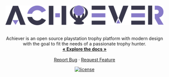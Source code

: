 <div id="top" />

<br />
<div align="center">
  <a href="http://achiever.de">
    <img src="./.github/assets/logo.png" width="500" alt="achiever logo" />
  </a>

  <br />
  <br />

  <p align="center">
    Achiever is an open source playstation trophy platform with modern design with the goal to fit the needs of a passionate trophy hunter.
    <br />
    <a href="https://Achiever.github.io/Achiever/"><strong>« Explore the docs »</strong></a>
    <br />
    <br />
    <a href="https://github.com/Achiever/Achiever/issues/newtemplate=bug_report.md">Report Bug</a>
    ·
    <a href="https://github.com/Achiever/Achiever/issues/newtemplate=feature_request.md">Request Feature</a>
  </p>

  <p align="center">
  	<a href="https://github.com/Achiever/Achiever/blob/main/LICENSE" title="license">
			<img src="https://img.shields.io/github/license/Achiever/Achiever?style=for-the-badge" alt="license" />
		</a>
  </p>
</div>
